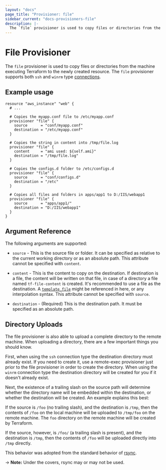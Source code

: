 ```yaml
---
layout: "docs"
page_title: "Provisioner: file"
sidebar_current: "docs-provisioners-file"
description: |-
  The `file` provisioner is used to copy files or directories from the machine executing Terraform to the newly created resource. The `file` provisioner supports both `ssh` and `winrm` type connections.
---
```


# File Provisioner

The `file` provisioner is used to copy files or directories from the machine
executing Terraform to the newly created resource. The `file` provisioner
supports both `ssh` and `winrm` type [connections](/docs/provisioners/connection.html).

## Example usage

```
resource "aws_instance" "web" {
  # ...

  # Copies the myapp.conf file to /etc/myapp.conf
  provisioner "file" {
    source      = "conf/myapp.conf"
    destination = "/etc/myapp.conf"
  }

  # Copies the string in content into /tmp/file.log
  provisioner "file" {
    content     = "ami used: ${self.ami}"
    destination = "/tmp/file.log"
  }

  # Copies the configs.d folder to /etc/configs.d
  provisioner "file" {
    source      = "conf/configs.d"
    destination = "/etc"
  }

  # Copies all files and folders in apps/app1 to D:/IIS/webapp1
  provisioner "file" {
    source      = "apps/app1/"
    destination = "D:/IIS/webapp1"
  }
}
```

## Argument Reference

The following arguments are supported:

* `source` - This is the source file or folder. It can be specified as
  relative to the current working directory or as an absolute path. This
  attribute cannot be specified with `content`.

* `content` - This is the content to copy on the destination. If destination is a file,
  the content will be written on that file, in case of a directory a file named
  `tf-file-content` is created. It's recommended to use a file as the destination. A
  [`template_file`](/docs/providers/template/d/file.html) might be referenced in here, or
  any interpolation syntax. This attribute cannot be specified with `source`.

* `destination` - (Required) This is the destination path. It must be specified as an
  absolute path.

## Directory Uploads

The file provisioner is also able to upload a complete directory to the remote machine.
When uploading a directory, there are a few important things you should know.

First, when using the `ssh` connection type the destination directory must already exist.
If you need to create it, use a remote-exec provisioner just prior to the file provisioner
in order to create the directory. When using the `winrm` connection type the destination
directory will be created for you if it doesn't already exist.

Next, the existence of a trailing slash on the source path will determine whether the
directory name will be embedded within the destination, or whether the destination will
be created. An example explains this best:

If the source is `/foo` (no trailing slash), and the destination is `/tmp`, then the contents
of `/foo` on the local machine will be uploaded to `/tmp/foo` on the remote machine. The
`foo` directory on the remote machine will be created by Terraform.

If the source, however, is `/foo/` (a trailing slash is present), and the destination is
`/tmp`, then the contents of `/foo` will be uploaded directly into `/tmp` directly.

This behavior was adopted from the standard behavior of
[rsync](https://linux.die.net/man/1/rsync).

-> **Note:** Under the covers, rsync may or may not be used.

